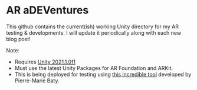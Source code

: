 # AR aDEVentures
This github contains the current(ish) working Unity directory for my AR testing & developments. I will update it periodically along with each new blog post!

Note:
- Requires [Unity 2021.1.0f1](https://unity3d.com/get-unity/download/archive)
- Must use the latest Unity Packages for AR Foundation and ARKit.
- This is being deployed for testing using [this incredible tool](https://assetstore.unity.com/packages/tools/utilities/ios-project-builder-for-windows-15522) developed by Pierre-Marie Baty.
